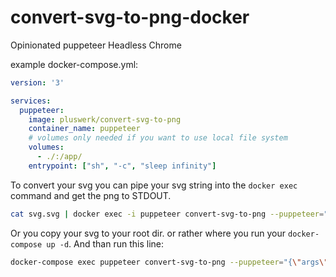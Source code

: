 # convert-svg-to-png-docker
Opinionated puppeteer Headless Chrome

example docker-compose.yml:
````yaml
version: '3'

services:
  puppeteer:
    image: pluswerk/convert-svg-to-png
    container_name: puppeteer
    # volumes only needed if you want to use local file system
    volumes:
      - ./:/app/
    entrypoint: ["sh", "-c", "sleep infinity"]
````


To convert your svg you can pipe your svg string into the ``docker exec`` command and get the png to STDOUT.
````bash
cat svg.svg | docker exec -i puppeteer convert-svg-to-png --puppeteer="{\"args\": [\"--no-sandbox\", \"--disable-setuid-sandbox\"]}" --width=350 --background="#4f4" > svg.png
````

Or you copy your svg to your root dir. or rather where you run your ``docker-compose up -d``.
And than run this line:
````bash
docker-compose exec puppeteer convert-svg-to-png --puppeteer="{\"args\": [\"--no-sandbox\", \"--disable-setuid-sandbox\"]}" --width=350 --background="#4ff" svg.svg
````
